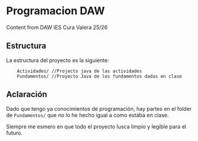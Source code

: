 # Programacion DAW
Content from DAW IES Cura Valera 25/26

## Estructura
La estructura del proyecto es la siguiente:

```
    Actividades/ //Projecto java de las actividades
    Fundamentos/ //Proyecto Java de los fundamentos dadas en clase
```

## Aclaración
Dado que tengo ya conocimientos de programación, hay partes en el folder de ``Fundamentos/`` que no lo he hecho igual a como estába en clase.

Siempre me esmero en que todo el proyecto lusca limpio y legible para el futuro.